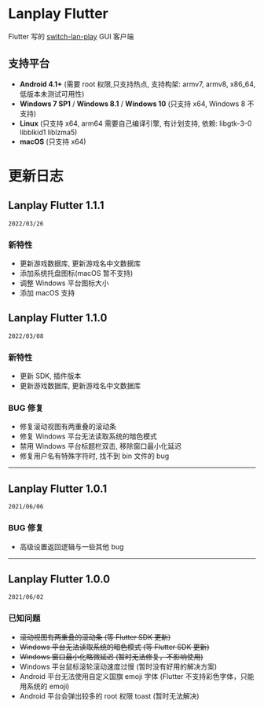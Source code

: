 ﻿# **Lanplay Flutter**

Flutter 写的 [switch-lan-play](https://github.com/spacemeowx2/switch-lan-play) GUI 客户端

## 支持平台

- **Android 4.1+** (需要 root 权限,只支持热点, 支持构架: armv7, armv8, x86_64, 低版本未测试可用性)
- **Windows 7 SP1** / **Windows 8.1** / **Windows 10** (只支持 x64, Windows 8 不支持)
- **Linux** (只支持 x64, arm64 需要自己编译引擎, 有计划支持, 依赖: libgtk-3-0 libblkid1 liblzma5)
- **macOS** (只支持 x64)
# 更新日志

## Lanplay Flutter 1.1.1

`2022/03/26`

### **新特性**

- 更新游戏数据库, 更新游戏名中文数据库
- 添加系统托盘图标(macOS 暂不支持)
- 调整 Windows 平台图标大小
- 添加 macOS 支持

## Lanplay Flutter 1.1.0

`2022/03/08`

### **新特性**

- 更新 SDK, 插件版本
- 更新游戏数据库, 更新游戏名中文数据库

### **BUG 修复**

- 修复滚动视图有两重叠的滚动条
- 修复 Windows 平台无法读取系统的暗色模式
- 禁用 Windows 平台标题栏双击, 移除窗口最小化延迟
- 修复用户名有特殊字符时, 找不到 bin 文件的 bug

---

## Lanplay Flutter 1.0.1

`2021/06/06`

<!-- ### **新特性** -->

### **BUG 修复**

- 高级设置返回逻辑与一些其他 bug

---

## Lanplay Flutter 1.0.0

`2021/06/02`

<!-- ### **新特性** -->

<!-- ### **BUG 修复** -->

### **已知问题**

- ~~滚动视图有两重叠的滚动条 (等 Flutter SDK 更新)~~
- ~~Windows 平台无法读取系统的暗色模式 (等 Flutter SDK 更新)~~
- ~~Windows 窗口最小化略微延迟 (暂时无法修复，不影响使用)~~
- Windows 平台鼠标滚轮滚动速度过慢 (暂时没有好用的解决方案)
- Android 平台无法使用自定义国旗 emoji 字体 (Flutter 不支持彩色字体，只能用系统的 emoji)
- Android 平台会弹出较多的 root 权限 toast (暂时无法解决)
